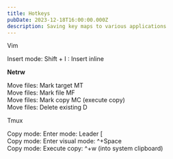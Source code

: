 ```yaml
---
title: Hotkeys
pubDate: 2023-12-18T16:00:00.000Z
description: Saving key maps to various applications
---
```


Vim

Insert mode: Shift + I : Insert inline

**Netrw**

Move files: Mark target MT\
Move files: Mark file MF\
Move files: Mark copy MC (execute copy)\
Move files: Delete existing D

Tmux

Copy mode: Enter mode: Leader \[\
Copy mode: Enter visual mode: ^+Space\
Copy mode: Execute copy: ^+w (into system clipboard)
